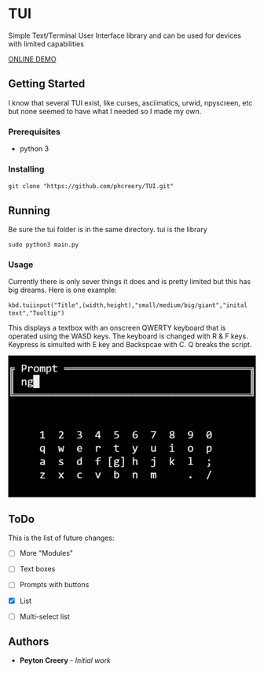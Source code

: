 # TUI
Simple Text/Terminal User Interface library and can be used for devices with limited capabilities

[ONLINE DEMO](https://tui.peytoncreery.repl.run/)

## Getting Started

I know that several TUI exist, like curses, asciimatics, urwid, npyscreen, etc but none seemed to have what I needed so I made my own.

### Prerequisites

* python 3

### Installing

```
git clone "https://github.com/phcreery/TUI.git"
```

## Running

Be sure the tui folder is in the same directory. tui is the library
```
sudo python3 main.py
```

### Usage

Currently there is only sever things it does and is pretty limited but this has big dreams.
Here is one example:
```
kbd.tuiinput("Title",(width,height),"small/medium/big/giant","inital text","Tooltip")
```
This displays a textbox with an onscreen QWERTY keyboard that is operated using the WASD keys. The keyboard is changed with R & F keys. Keypress is simulted with E key and Backspcae with C. Q breaks the script.

![](images/screenshot2.png)


## ToDo
This is the list of future changes:

 - [ ] More "Modules"
 - [ ] Text boxes
 - [ ] Prompts with buttons
 - [x] List
 - [ ] Multi-select list


## Authors

* **Peyton Creery** - *Initial work* 

